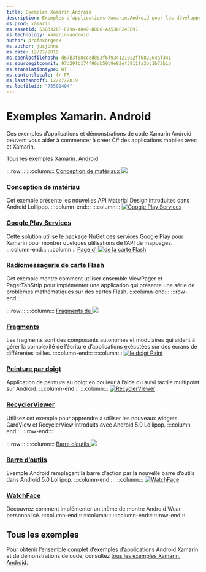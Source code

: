 ```yaml
---
title: Exemples Xamarin.Android
description: Exemples d’applications Xamarin.Android pour les développeurs d’applications mobiles.
ms.prod: xamarin
ms.assetid: 53B3326F-F796-4849-B808-AA536F24FB91
ms.technology: xamarin-android
author: profexorgeek
ms.author: jusjohns
ms.date: 12/27/2019
ms.openlocfilehash: d67b3f68cced853f6f934121022ff682264af341
ms.sourcegitcommit: 97d29fb174f96db59b9e82ef3911fa3bc1b72b1b
ms.translationtype: HT
ms.contentlocale: fr-FR
ms.lasthandoff: 12/27/2019
ms.locfileid: "75502494"
---
```

# <a name="xamarinandroid-samples"></a>Exemples Xamarin. Android

Ces exemples d’applications et démonstrations de code Xamarin Android peuvent vous aider à commencer à créer C# des applications mobiles avec et Xamarin.

[Tous les exemples Xamarin. Android](https://docs.microsoft.com/samples/browse/?products=xamarin&term=Xamarin.Android)

:::row:::
    :::column:::
[Conception de matériaux ![](images/material-design.png)](https://docs.microsoft.com/samples/xamarin/monodroid-samples/android50-googleio2014master/)

### <a name="material-designhttpsdocsmicrosoftcomsamplesxamarinmonodroid-samplesandroid50-googleio2014master"></a>[Conception de matériau](https://docs.microsoft.com/samples/xamarin/monodroid-samples/android50-googleio2014master/)

Cet exemple présente les nouvelles API Material Design introduites dans Android Lollipop.
  :::column-end:::
    :::column:::
[![Google Play Services](images/gps.png)](https://docs.microsoft.com/samples/xamarin/monodroid-samples/googleplayservices/)

### <a name="google-play-serviceshttpsdocsmicrosoftcomsamplesxamarinmonodroid-samplesgoogleplayservices"></a>[Google Play Services](https://docs.microsoft.com/samples/xamarin/monodroid-samples/googleplayservices/)

Cette solution utilise le package NuGet des services Google Play pour Xamarin pour montrer quelques utilisations de l’API de mappages.
  :::column-end:::
    :::column:::
[Page d' ![de la carte Flash](images/flash.png)](https://docs.microsoft.com/samples/xamarin/monodroid-samples/userinterface-flashcardpager/)

### <a name="flash-card-pagerhttpsdocsmicrosoftcomsamplesxamarinmonodroid-samplesuserinterface-flashcardpager"></a>[Radiomessagerie de carte Flash](https://docs.microsoft.com/samples/xamarin/monodroid-samples/userinterface-flashcardpager/)

Cet exemple montre comment utiliser ensemble ViewPager et PagerTabStrip pour implémenter une application qui présente une série de problèmes mathématiques sur des cartes Flash.
  :::column-end:::
:::row-end:::

:::row:::
    :::column:::
[Fragments de ![](images/fragments.png)](https://docs.microsoft.com/samples/xamarin/monodroid-samples/fragmentswalkthrough/)

### <a name="fragmentshttpsdocsmicrosoftcomsamplesxamarinmonodroid-samplesfragmentswalkthrough"></a>[Fragments](https://docs.microsoft.com/samples/xamarin/monodroid-samples/fragmentswalkthrough/)

Les fragments sont des composants autonomes et modulaires qui aident à gérer la complexité de l’écriture d’applications exécutées sur des écrans de différentes tailles.
    :::column-end:::
    :::column:::
[![le doigt Paint](images/fingerpaint.png)](https://docs.microsoft.com/samples/xamarin/monodroid-samples/applicationfundamentals-fingerpaint/)

### <a name="finger-painthttpsdocsmicrosoftcomsamplesxamarinmonodroid-samplesapplicationfundamentals-fingerpaint"></a>[Peinture par doigt](https://docs.microsoft.com/samples/xamarin/monodroid-samples/applicationfundamentals-fingerpaint/)

Application de peinture au doigt en couleur à l’aide du suivi tactile multipoint sur Android.
    :::column-end:::
    :::column:::
[![RecyclerViewer](images/recycler.png)](https://docs.microsoft.com/samples/xamarin/monodroid-samples/android50-recyclerviewer/)

### <a name="recyclerviewerhttpsdocsmicrosoftcomsamplesxamarinmonodroid-samplesandroid50-recyclerviewer"></a>[RecyclerViewer](https://docs.microsoft.com/samples/xamarin/monodroid-samples/android50-recyclerviewer/)

Utilisez cet exemple pour apprendre à utiliser les nouveaux widgets CardView et RecyclerView introduits avec Android 5.0 Lollipop.
    :::column-end:::
:::row-end:::

:::row:::
    :::column:::
[Barre d’outils ![](images/toolbar.png)](https://docs.microsoft.com/samples/xamarin/monodroid-samples/android50-toolbar/)

### <a name="toolbarhttpsdocsmicrosoftcomsamplesxamarinmonodroid-samplesandroid50-toolbar"></a>[Barre d’outils](https://docs.microsoft.com/samples/xamarin/monodroid-samples/android50-toolbar/)

Exemple Android remplaçant la barre d’action par la nouvelle barre d’outils dans Android 5.0 Lollipop.
    :::column-end:::
    :::column:::
[![WatchFace](images/watchface.png)](https://docs.microsoft.com/samples/xamarin/monodroid-samples/wear-watchface/)

### <a name="watchfacehttpsdocsmicrosoftcomsamplesxamarinmonodroid-sampleswear-watchface"></a>[WatchFace](https://docs.microsoft.com/samples/xamarin/monodroid-samples/wear-watchface/)

Découvrez comment implémenter un thème de montre Android Wear personnalisé.
    :::column-end:::
    :::column:::
    :::column-end:::
:::row-end:::

## <a name="all-samples"></a>Tous les exemples

Pour obtenir l’ensemble complet d’exemples d’applications Android Xamarin et de démonstrations de code, consultez [tous les exemples Xamarin. Android](https://docs.microsoft.com/samples/browse/?products=xamarin&term=Xamarin.Android).
